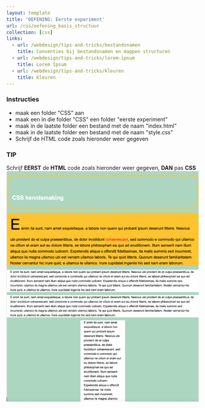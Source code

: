 ```yaml
---
layout: template
title: 'OEFENING: Eerste experiment'
url: /css/oefening_basis_structuur
collection: [css]
links:
  - url: /webdesign/tips-and-tricks/bestandsnamen
    title: Conventies bij bestandsnamen en mappen structuren
  - url: /webdesign/tips-and-tricks/lorem-ipsum
    title: Lorem Ipsum
  - url: /webdesign/tips-and-tricks/kleuren
    title: Kleuren    
---
```

<div class="highlight">
    <h3>Instructies</h3>
    <ul>
        <li>maak een folder "CSS" aan</li>
        <li>maak een in die folder "CSS" een folder "eerste experiment"</li>
        <li>maak in de laatste folder een bestand met de naam "index.html"</li>
        <li>maak in de laatste folder een bestand met de naam "style.css"</li>
        <li>Schrijf de HTML code zoals hieronder weer gegeven</li>
    </ul>
</div>

<div class="highlight">
    <h3>TIP</h3>
    Schrijf <strong>EERST</strong> de <strong>HTML</strong> code zoals hieronder weer gegeven, <strong>DAN</strong> pas <strong>CSS</strong>
</div>
 
<img class="shadow center" src="images/oefening_eerste_experiment.png" />